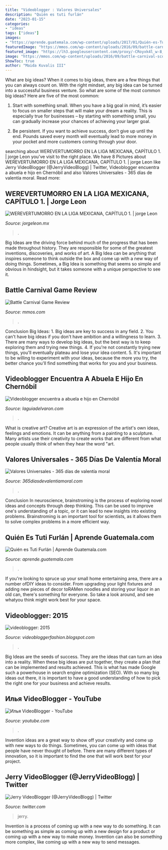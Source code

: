 ```yaml
---
title: "Videoblogger : Valores Universales"
description: "Quién es tuti furlán"
date: "2023-01-15"
categories:
- "ideas"
tags: ["ideas"]
images:
- "https://aprende.guatemala.com/wp-content/uploads/2017/01/Quién-es-Tuti-Furlán.jpg"
featuredImage: "https://mmos.com/wp-content/uploads/2016/09/battle-carnival-scope.jpg"
featured_image: "https://lh3.googleusercontent.com/proxy/-CRoyxk4l_w-8_sMs551sZcfnLOBAPys9zFeQQqZQp7eIqBfnUV-p0eTzN38bQBrc8H9Cqk8QF4KnNRU0aBo2grQjz4ZJTJHbdJ9331L4mXdgoPA1CI"
image: "https://mmos.com/wp-content/uploads/2016/09/battle-carnival-scope.jpg"
ShowToc: true
author: "Maida Kuvalis III"
---
```



What are big ideas?
When it comes to big ideas, there are a few things that you can always count on. With the right mindset, any big idea can be turned into a successful business venture. So what are some of the most common big ideas? Here are five of the most common:
1. Start with something small. When you have a big goal in mind, it’s easier to focus on smaller steps that will make your dream a reality. This is especially true for businesses – by starting with something small, you can gradually increase your chances of achieving your larger goal.

2. Be persistent. If you want to achieve success, don’t give up until the end. Pounds saved every month will eventually lead to more money in your pocket and more customers coming through your door.

	

		
searching about WEREVERTUMORRO EN LA LIGA MEXICANA, CAPÍTULO 1. | jorge Leon you've visit to the right place. We have 8 Pictures about WEREVERTUMORRO EN LA LIGA MEXICANA, CAPÍTULO 1. | jorge Leon like Jerry VideoBlogger (@JerryVideoBlogg) | Twitter, Videoblogger encuentra a abuela e hijo en Chernóbil and also Valores Universales - 365 días de valentía moral. Read more:
		
    
## WEREVERTUMORRO EN LA LIGA MEXICANA, CAPÍTULO 1. | Jorge Leon

<img loading=lazy src="http://www.jorgeleon.mx/wp-content/uploads/2014/08/murcielagos_logo_correcto-300x227.jpg" onerror="this.onerror=null;this.src='https://tse2.mm.bing.net/th?id=OIP.HUNVsH0ZczlmxFHFChPoJgAAAA&amp;pid=15.1';" alt="WEREVERTUMORRO EN LA LIGA MEXICANA, CAPÍTULO 1. | jorge Leon">

_Source: jorgeleon.mx_

>. 

	

Big Ideas are the driving force behind much of the progress that has been made throughout history. They are responsible for some of the greatest inventions, discoveries, and works of art. A Big Idea can be anything that inspires someone to think outside the box and come up with a new way of doing things. Sometimes, a Big Idea is something that seems so simple and obvious in hindsight, but it takes someone with a unique perspective to see it.

    
## Battle Carnival Game Review

<img loading=lazy src="https://mmos.com/wp-content/uploads/2016/09/battle-carnival-scope.jpg" onerror="this.onerror=null;this.src='https://tse2.mm.bing.net/th?id=OIP.sFQex_NcnIOFwX6RTCnknQHaEK&amp;pid=15.1';" alt="Battle Carnival Game Review">

_Source: mmos.com_

>. 

	

Conclusion
Big Ideas: 1. Big ideas are key to success in any field.
2. You can't have big ideas if you don't have ambition and a willingness to learn.
3. There are many ways to develop big ideas, but the best way is to keep exploring them and trying new things.
4. If you're not constantly trying new things, you'll eventually plateau and lose your idea content.
5. It's important to be willing to experiment with your ideas, because the more you try, the better chance you'll find something that works for you and your business.

    
## Videoblogger Encuentra A Abuela E Hijo En Chernóbil

<img loading=lazy src="https://www.laguiadelvaron.com/wp-content/uploads/2020/10/COVER-chernobyl.jpg" onerror="this.onerror=null;this.src='https://tse1.mm.bing.net/th?id=OIP.LnYp787N28X3J6eTptV62wHaD3&amp;pid=15.1';" alt="Videoblogger encuentra a abuela e hijo en Chernóbil">

_Source: laguiadelvaron.com_

>. 

	

What is creative art?
Creative art is an expression of the artist's own ideas, feelings and emotions. It can be anything from a painting to a sculpture. Many artists use their creativity to create works that are different from what people usually think of when they hear the word "art.

    
## Valores Universales - 365 Días De Valentía Moral

<img loading=lazy src="http://365diasdevalentiamoral.com/wp-content/uploads/2016/05/GENE.jpg" onerror="this.onerror=null;this.src='https://tse4.mm.bing.net/th?id=OIP.Ay2olmFxO_UkKQpBn-DKvwHaEO&amp;pid=15.1';" alt="Valores Universales - 365 días de valentía moral">

_Source: 365diasdevalentiamoral.com_

>. 

	

Conclusion
In neuroscience, brainstroming is the process of exploring novel ideas and concepts through deep thinking. This can be used to improve one's understanding of a topic, or it can lead to new insights into existing problems. Brainstroming is an important tool for scientists, as it allows them to solve complex problems in a more efficient way.

    
## Quién Es Tuti Furlán | Aprende Guatemala.com

<img loading=lazy src="https://aprende.guatemala.com/wp-content/uploads/2017/01/Quién-es-Tuti-Furlán.jpg" onerror="this.onerror=null;this.src='https://tse3.mm.bing.net/th?id=OIP.jM33WmVzMTBpRVxTzImw7AHaFo&amp;pid=15.1';" alt="Quién es Tuti Furlán | Aprende Guatemala.com">

_Source: aprende.guatemala.com_

>. 

	

If you're looking to spruce up your small home entertaining area, there are a number ofDIY ideas to consider. From upgrading your light fixtures and adding new pieces of decor toRAMen noodles and storing your liquor in an old can, there's something for everyone. So take a look around, and see whatyou think might work best for your space.

    
## Videoblogger: 2015

<img loading=lazy src="https://lh3.googleusercontent.com/proxy/-CRoyxk4l_w-8_sMs551sZcfnLOBAPys9zFeQQqZQp7eIqBfnUV-p0eTzN38bQBrc8H9Cqk8QF4KnNRU0aBo2grQjz4ZJTJHbdJ9331L4mXdgoPA1CI" onerror="this.onerror=null;this.src='https://tse4.mm.bing.net/th?id=OIP.ptJLKlZsAUbDYBxQVJR4GgHaE6&amp;pid=15.1';" alt="videoblogger: 2015">

_Source: videobloggerfashion.blogspot.com_

>. 

	

Big Ideas are the seeds of success. They are the ideas that can turn an idea into a reality. When these big ideas are put together, they create a plan that can be implemented and results achieved. This is what has made Google such a powerhouse in search engine optimization (SEO). With so many big ideas out there, it is important to have a good understanding of how to pick the right one for your business and achieve results.

    
## Илья VideoBlogger - YouTube

<img loading=lazy src="https://yt3.ggpht.com/a/AGF-l78iKo_xreIjoEIcGHFckiNqgPCTu4Y2nSxu8Q=s900-c-k-c0xffffffff-no-rj-mo" onerror="this.onerror=null;this.src='https://tse1.mm.bing.net/th?id=OIP.3Uh_LWhkiGIpGiNSWEZWlgHaHa&amp;pid=15.1';" alt="Илья VideoBlogger - YouTube">

_Source: youtube.com_

>. 

	

Invention ideas are a great way to show off your creativity and come up with new ways to do things. Sometimes, you can come up with ideas that people have never thought of before. There are many different types of innovation, so it is important to find the one that will work best for your project.

    
## Jerry VideoBlogger (@JerryVideoBlogg) | Twitter

<img loading=lazy src="https://pbs.twimg.com/profile_images/464183855784538112/AtofYV6M.jpeg" onerror="this.onerror=null;this.src='https://tse4.mm.bing.net/th?id=OIP.E0_pytGdkf7c6Jg27zVhfwHaHa&amp;pid=15.1';" alt="Jerry VideoBlogger (@JerryVideoBlogg) | Twitter">

_Source: twitter.com_

>jerry. 

	

Invention is a process of coming up with a new way to do something. It can be something as simple as coming up with a new design for a product or coming up with a new way to make money. Invention can also be something more complex, like coming up with a new way to send messages.


